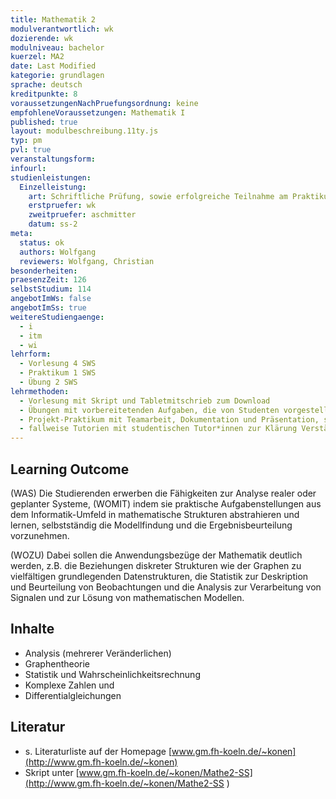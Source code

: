 ```yaml
---
title: Mathematik 2
modulverantwortlich: wk
dozierende: wk
modulniveau: bachelor
kuerzel: MA2
date: Last Modified
kategorie: grundlagen
sprache: deutsch
kreditpunkte: 8
voraussetzungenNachPruefungsordnung: keine
empfohleneVoraussetzungen: Mathematik I
published: true
layout: modulbeschreibung.11ty.js
typ: pm
pvl: true
veranstaltungsform: 
infourl: 
studienleistungen:
  Einzelleistung:
    art: Schriftliche Prüfung, sowie erfolgreiche Teilnahme am Praktikum als Prüfungsvorleistung
    erstpruefer: wk
    zweitpruefer: aschmitter
    datum: ss-2
meta:
  status: ok    
  authors: Wolfgang
  reviewers: Wolfgang, Christian
besonderheiten: 
praesenzZeit: 126
selbstStudium: 114
angebotImWs: false
angebotImSs: true
weitereStudiengaenge: 
  - i
  - itm
  - wi
lehrform:
  - Vorlesung 4 SWS
  - Praktikum 1 SWS
  - Übung 2 SWS  
lehrmethoden:
  - Vorlesung mit Skript und Tabletmitschrieb zum Download
  - Übungen mit vorbereitetenden Aufgaben, die von Studenten vorgestellt und gemeinsam diskutiert werden, zur Vertiefung der Inhalte der Vorlesung
  - Projekt-Praktikum mit Teamarbeit, Dokumentation und Präsentation, sowie Abnahme Probeklausur-Aufgaben
  - fallweise Tutorien mit studentischen Tutor*innen zur Klärung Verständnisfragen
---
```


## Learning Outcome

(WAS) Die Studierenden erwerben die Fähigkeiten zur Analyse realer oder geplanter Systeme, (WOMIT) indem sie praktische Aufgabenstellungen aus dem Informatik-Umfeld in mathematische Strukturen abstrahieren und lernen, selbstständig die Modellfindung und die Ergebnisbeurteilung vorzunehmen.

(WOZU) Dabei sollen die Anwendungsbezüge der Mathematik deutlich werden, z.B. die Beziehungen diskreter Strukturen wie der Graphen zu vielfältigen grundlegenden Datenstrukturen, die Statistik zur Deskription und Beurteilung von Beobachtungen und die Analysis zur Verarbeitung von Signalen und zur Lösung von mathematischen Modellen.

## Inhalte

- Analysis (mehrerer Veränderlichen)
- Graphentheorie
- Statistik und Wahrscheinlichkeitsrechnung 
- Komplexe Zahlen und
- Differentialgleichungen

## Literatur
* s. Literaturliste auf der Homepage [www.gm.fh-koeln.de/~konen](http://www.gm.fh-koeln.de/~konen)
* Skript unter [www.gm.fh-koeln.de/~konen/Mathe2-SS](http://www.gm.fh-koeln.de/~konen/Mathe2-SS ) 


